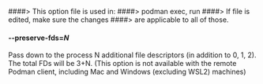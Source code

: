 ####> This option file is used in:
####> podman exec, run
####> If file is edited, make sure the changes
####> are applicable to all of those.

#### **--preserve-fds**=_N_

Pass down to the process N additional file descriptors (in addition to 0, 1, 2).
The total FDs will be 3+N.
(This option is not available with the remote Podman client, including Mac and Windows (excluding WSL2) machines)

